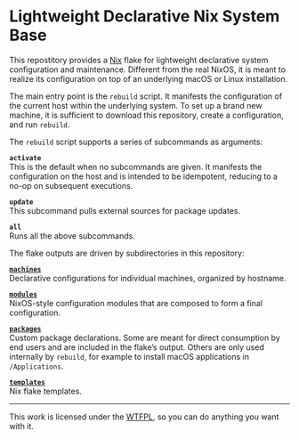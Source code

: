 Lightweight Declarative Nix System Base
=======================================

This repostitory provides a [Nix](https://nixos.org/) flake for lightweight declarative 
system configuration and maintenance. Different from the real NixOS, it is meant to realize 
its configuration on top of an underlying macOS or Linux installation.

The main entry point is the `rebuild` script. It manifests the configuration of the current 
host within the underlying system. To set up a brand new machine, it is sufficient to 
download this repository, create a configuration, and run `rebuild`.

The `rebuild` script supports a series of subcommands as arguments:

**`activate`**  
This is the default when no subcommands are given. It manifests the configuration on the host 
and is intended to be idempotent, reducing to a no-op on subsequent executions.

**`update`**  
This subcommand pulls external sources for package updates.

**`all`**  
Runs all the above subcommands.

The flake outputs are driven by subdirectories in this repository:

**[`machines`](/machines)**  
Declarative configurations for individual machines, organized by hostname.

**[`modules`](/modules)**  
NixOS-style configuration modules that are composed to form a final configuration.

**[`packages`](/packages)**  
Custom package declarations. Some are meant for direct consumption by end users and are 
included in the flake’s output. Others are only used internally by `rebuild`, for example to 
install macOS applications in `/Applications`.

**[`templates`](/templates)**  
Nix flake templates.

___
This work is licensed under the [WTFPL](http://www.wtfpl.net/), so you can do anything you 
want with it.
